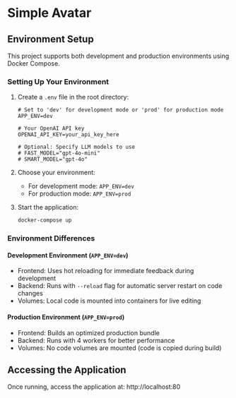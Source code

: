 # Simple Avatar

## Environment Setup

This project supports both development and production environments using Docker Compose.

### Setting Up Your Environment

1. Create a `.env` file in the root directory:
   ```
   # Set to 'dev' for development mode or 'prod' for production mode
   APP_ENV=dev
   
   # Your OpenAI API key
   OPENAI_API_KEY=your_api_key_here

   # Optional: Specify LLM models to use
   # FAST_MODEL="gpt-4o-mini"
   # SMART_MODEL="gpt-4o"
   ```

2. Choose your environment:
   - For development mode: `APP_ENV=dev` 
   - For production mode: `APP_ENV=prod`

3. Start the application:
   ```bash
   docker-compose up
   ```

### Environment Differences

#### Development Environment (`APP_ENV=dev`)
- Frontend: Uses hot reloading for immediate feedback during development
- Backend: Runs with `--reload` flag for automatic server restart on code changes
- Volumes: Local code is mounted into containers for live editing

#### Production Environment (`APP_ENV=prod`)
- Frontend: Builds an optimized production bundle
- Backend: Runs with 4 workers for better performance
- Volumes: No code volumes are mounted (code is copied during build)

## Accessing the Application

Once running, access the application at: http://localhost:80 